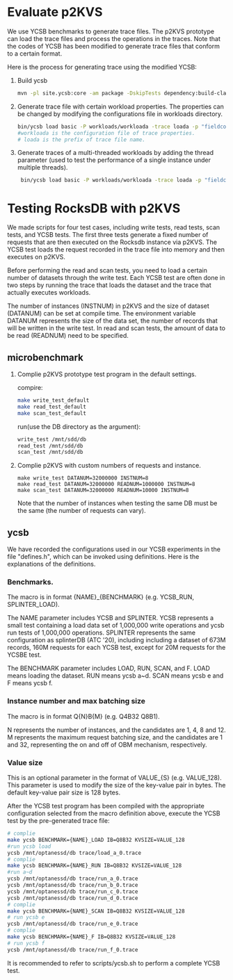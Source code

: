 # Evaluate p2KVS
We use YCSB benchmarks to generate trace files. The p2KVS prototype can load the trace files and process the operations in the traces. Note that the codes of YCSB has been modified to generate  trace files that conform to a certain format.

Here is the process for generating trace using the modified YCSB:
1. Build ycsb

   ```sh
   mvn -pl site.ycsb:core -am package -DskipTests dependency:build-classpath -DincludeScope=compile -Dmdep.outputFilterFile=true
   ```

2. Generate trace file with certain workload properties. The properties can be changed by modifying the configurations file in workloads directory.
   ```sh
   bin/ycsb load basic -P workloads/workloada -trace loada -p "fieldcount=1"
   #workloada is the configuration file of trace properties.
   # loada is the prefix of trace file name.
   ```
3. Generate traces of a multi-threaded workloads by adding the thread parameter (used to test the performance of a single instance under multiple threads).
   ```sh
    bin/ycsb load basic -P workloads/workloada -trace loada -p "fieldcount=1" -p "threadcount=4"
   ```

# Testing RocksDB with p2KVS
We made scripts for four test cases, including write tests, read tests, scan tests, and YCSB tests. The first three tests generate a fixed number of requests that are then executed on the Rocksdb instance via p2KVS. The YCSB test loads the request recorded in the trace file into memory and then executes on p2KVS. 

Before performing the read and scan tests, you need to load a certain number of datasets through the write test. Each YCSB test are often done in two steps by running the trace that loads the dataset and the trace that actually executes workloads.

The number of instances (INSTNUM) in p2KVS and the size of dataset (DATANUM) can be set at compile time. The environment variable DATANUM represents the size of the data set, the number of records that will be written in the write test. In read and scan tests, the amount of data to be read (READNUM) need to be specified.

## microbenchmark
1. Complie p2KVS prototype test program in the default settings.
    
    compire:
   ```sh
   make write_test_default
   make read_test_default
   make scan_test_default
   ```
   run(use the DB directory as the argument):
   ```sh
   write_test /mnt/sdd/db
   read_test /mnt/sdd/db
   scan_test /mnt/sdd/db
   ```
2. Complie p2KVS with custom numbers of requests and instance.
   ```
   make write_test DATANUM=32000000 INSTNUM=8
   make read_test DATANUM=32000000 READNUM=1000000 INSTNUM=8
   make scan_test DATANUM=32000000 READNUM=10000 INSTNUM=8
   ```
   Note that the number of instances when testing the same DB must be the same (the number of requests can vary).

## ycsb
We have recorded the configurations used in our YCSB experiments in the file "defines.h", which can be invoked using definitions.
Here is the explanations of the definitions.

### Benchmarks. 

The macro is in format {NAME}_{BENCHMARK} (e.g. YCSB_RUN, SPLINTER_LOAD).

The NAME parameter includes YCSB and SPLINTER. YCSB represents a small test containing a load data set of 1,000,000 write operations and ycsb run tests of 1,000,000 operations.
SPLINTER represents the same configuration as splinterDB (ATC '20), including including a dataset of 673M records, 160M requests for each YCSB test, except for 20M requests for the YCSBE test. 

The BENCHMARK parameter includes LOAD, RUN, SCAN, and F. LOAD means loading the dataset. RUN means ycsb a~d. SCAN means ycsb e and F means ycsb f.

### Instance number and max batching size
The macro is in format Q{N}B{M} (e.g. Q4B32 Q8B1).

N represents the number of instances, and the candidates are 1, 4, 8 and 12. M represents the maximum request batching size, and the candidates are 1 and 32, representing the on and off of OBM mechanism, respectively.

### Value size
This is an optional parameter in the format of VALUE_{S} (e.g. VALUE_128). This parameter is used to modify the size of the key-value pair in bytes. The default key-value pair size is 128 bytes.


After the YCSB test program has been compiled with the appropriate configuration selected from the macro definition above, execute the YCSB test by the pre-generated trace file:
```sh
# complie 
make ycsb BENCHMARK={NAME}_LOAD IB=Q8B32 KVSIZE=VALUE_128
#run ycsb load
ycsb /mnt/optanessd/db trace/load_a_0.trace
# complie
make ycsb BENCHMARK={NAME}_RUN IB=Q8B32 KVSIZE=VALUE_128
#run a~d
ycsb /mnt/optanessd/db trace/run_a_0.trace
ycsb /mnt/optanessd/db trace/run_b_0.trace
ycsb /mnt/optanessd/db trace/run_c_0.trace
ycsb /mnt/optanessd/db trace/run_d_0.trace
# complie 
make ycsb BENCHMARK={NAME}_SCAN IB=Q8B32 KVSIZE=VALUE_128
# run ycsb e
ycsb /mnt/optanessd/db trace/run_e_0.trace
# complie
make ycsb BENCHMARK={NAME}_F IB=Q8B32 KVSIZE=VALUE_128
# run ycsb f
ycsb /mnt/optanessd/db trace/run_f_0.trace
```

It is recommended to refer to scripts/ycsb.sh to perform a complete YCSB test. 
